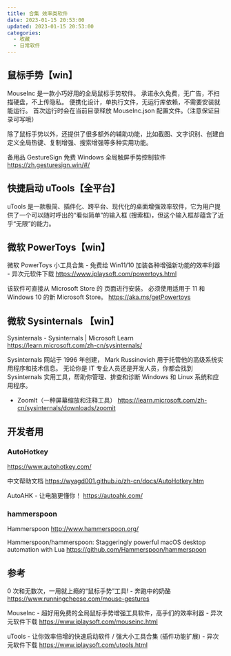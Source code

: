 ```yaml
---
title: 合集 效率类软件
date: 2023-01-15 20:53:00
updated: 2023-01-15 20:53:00
categories:
  - 收藏
  - 日常软件
---
```


## 鼠标手势【win】

MouseInc 是一款小巧好用的全局鼠标手势软件。
承诺永久免费，无广告，不扫描硬盘，不上传隐私。
便携化设计，单执行文件，无运行库依赖，不需要安装就能运行。
首次运行时会在当前目录释放 MouseInc.json 配置文件。（注意保证目录可写哦）

除了鼠标手势以外，还提供了很多额外的辅助功能，比如截图、文字识别、创建自定义全局热键、复制增强、搜索增强等多种实用功能。

备用品
GestureSign 免费 Windows 全局触屏手势控制软件
<https://zh.gesturesign.win/#/>

## 快捷启动 uTools【全平台】

uTools 是一款极简、插件化、跨平台、现代化的桌面增强效率软件，它为用户提供了一个可以随时呼出的“看似简单”的输入框 (搜索框)，但这个输入框却蕴含了近乎“无限”的能力。

## 微软 PowerToys【win】

微软 PowerToys 小工具合集 - 免费给 Win11/10 加装各种增强新功能的效率利器 - 异次元软件下载
<https://www.iplaysoft.com/powertoys.html>

该软件可直接从 Microsoft Store 的 页面进行安装。 必须使用适用于 11 和 Windows 10 的新 Microsoft Store。
<https://aka.ms/getPowertoys>

## 微软 Sysinternals 【win】

Sysinternals - Sysinternals | Microsoft Learn
<https://learn.microsoft.com/zh-cn/sysinternals/>

Sysinternals 网站于 1996 年创建， Mark Russinovich 用于托管他的高级系统实用程序和技术信息。 无论你是 IT 专业人员还是开发人员，你都会找到 Sysinternals 实用工具，帮助你管理、排查和诊断 Windows 和 Linux 系统和应用程序。

* ZoomIt（一种屏幕缩放和注释工具）
<https://learn.microsoft.com/zh-cn/sysinternals/downloads/zoomit>

## 开发者用

### AutoHotkey

<https://www.autohotkey.com/>

中文帮助文档
<https://wyagd001.github.io/zh-cn/docs/AutoHotkey.htm>

AutoAHK - 让电脑更懂你！
<https://autoahk.com/>

### hammerspoon

Hammerspoon
<http://www.hammerspoon.org/>

Hammerspoon/hammerspoon: Staggeringly powerful macOS desktop automation with Lua
<https://github.com/Hammerspoon/hammerspoon>

## 参考

0 次和无数次，一用就上瘾的“鼠标手势”工具! - 奔跑中的奶酪
<https://www.runningcheese.com/mouse-gestures>

MouseInc - 超好用免费的全局鼠标手势增强工具软件，高手们的效率利器 - 异次元软件下载
<https://www.iplaysoft.com/mouseinc.html>

uTools - 让你效率倍增的快速启动软件 / 强大小工具合集 (插件功能扩展) - 异次元软件下载
<https://www.iplaysoft.com/utools.html>
